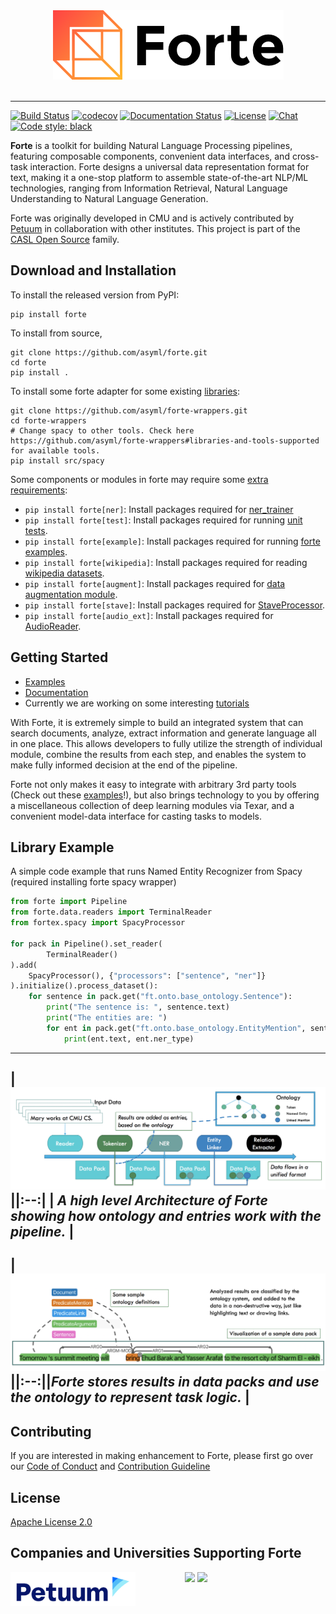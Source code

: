 <div align="center">
   <img src="https://raw.githubusercontent.com/asyml/forte/master/docs/_static/img/logo_h.png"><br><br>
</div>

-----------------

[![Build Status](https://github.com/asyml/forte/actions/workflows/main.yml/badge.svg)](https://github.com/asyml/forte/actions/workflows/main.yml)
[![codecov](https://codecov.io/gh/asyml/forte/branch/master/graph/badge.svg)](https://codecov.io/gh/asyml/forte)
[![Documentation Status](https://readthedocs.org/projects/asyml-forte/badge/?version=latest)](https://asyml-forte.readthedocs.io/en/latest/?badge=latest)
[![License](https://img.shields.io/badge/license-Apache%202.0-blue.svg)](https://github.com/asyml/forte/blob/master/LICENSE)
[![Chat](http://img.shields.io/badge/gitter.im-asyml/forte-blue.svg)](https://gitter.im/asyml/community)
[![Code style: black](https://img.shields.io/badge/code%20style-black-000000.svg)](https://github.com/psf/black)

**Forte** is a toolkit for building Natural Language Processing pipelines, featuring composable components, convenient data interfaces, and cross-task interaction. Forte designs a universal data representation format for text, making it a one-stop platform to assemble state-of-the-art NLP/ML technologies, ranging from Information Retrieval, Natural Language Understanding to Natural Language Generation.

Forte was originally developed in CMU and is actively contributed by [Petuum](https://petuum.com/) in collaboration with other institutes. This project is part of the [CASL Open Source](http://casl-project.ai/) family.

## Download and Installation

To install the released version from PyPI:

```
pip install forte
```

To install from source,

```
git clone https://github.com/asyml/forte.git
cd forte
pip install .
```

To install some forte adapter for some existing [libraries](https://github.com/asyml/forte-wrappers#libraries-and-tools-supported):

```
git clone https://github.com/asyml/forte-wrappers.git
cd forte-wrappers
# Change spacy to other tools. Check here https://github.com/asyml/forte-wrappers#libraries-and-tools-supported for available tools.
pip install src/spacy
```

Some components or modules in forte may require some [extra requirements](https://github.com/asyml/forte/blob/master/setup.py#L45):

* ```pip install forte[ner]```: Install packages required for [ner_trainer](https://github.com/asyml/forte/blob/master/forte/trainer/ner_trainer.py)
* ```pip install forte[test]```: Install packages required for running [unit tests](https://github.com/asyml/forte/tree/master/tests).
* ```pip install forte[example]```: Install packages required for running [forte examples](https://github.com/asyml/forte/tree/master/examples).
* ```pip install forte[wikipedia]```: Install packages required for reading [wikipedia datasets](https://github.com/asyml/forte/tree/master/forte/datasets/wikipedia).
* ```pip install forte[augment]```: Install packages required for [data augmentation module](https://github.com/asyml/forte/tree/master/forte/processors/data_augment).
* ```pip install forte[stave]```: Install packages required for [StaveProcessor](https://github.com/asyml/forte/blob/master/forte/processors/stave/stave_processor.py).
* ```pip install forte[audio_ext]```: Install packages required for [AudioReader](https://github.com/asyml/forte/blob/master/forte/data/readers/audio_reader.py).

## Getting Started

* [Examples](./examples)
* [Documentation](https://asyml-forte.readthedocs.io/)
* Currently we are working on some interesting [tutorials](https://github.com/asyml/forte/wiki)


With Forte, it is extremely simple to build an integrated system that can search
documents, analyze, extract information and generate language all in one place.
This allows developers to fully utilize the strength of individual module, combine the results from each step, and enables the system to make fully informed decision at the end of the pipeline.

Forte not only makes it easy to integrate with arbitrary 3rd party tools (Check out these [examples](./examples)!), but also brings technology to you by offering a miscellaneous collection of deep learning modules via Texar, and a convenient model-data interface for casting tasks to models.

## Library Example

A simple code example that runs Named Entity Recognizer from Spacy (required installing forte spacy wrapper)

```python
from forte import Pipeline
from forte.data.readers import TerminalReader
from fortex.spacy import SpacyProcessor

for pack in Pipeline().set_reader(
        TerminalReader()
).add(
    SpacyProcessor(), {"processors": ["sentence", "ner"]}
).initialize().process_dataset():
    for sentence in pack.get("ft.onto.base_ontology.Sentence"):
        print("The sentence is: ", sentence.text)
        print("The entities are: ")
        for ent in pack.get("ft.onto.base_ontology.EntityMention", sentence):
            print(ent.text, ent.ner_type)

```


-----------------
| ![forte_arch.jpg](https://raw.githubusercontent.com/asyml/forte/master/docs/_static/img/forte_arch.png) ||:--:| | *A high level Architecture of Forte showing how ontology and entries work with the pipeline.* |
-----------------
| ![forte_results.jpg](https://raw.githubusercontent.com/asyml/forte/master/docs/_static/img/forte_results.png) ||:--:||*Forte stores results in data packs and use the ontology to represent task logic.* |
-----------------


## Contributing

If you are interested in making enhancement to Forte, please first go over our [Code of Conduct](https://github.com/asyml/forte/blob/master/CODE_OF_CONDUCT.md) and [Contribution Guideline](https://github.com/asyml/forte/blob/master/CONTRIBUTING.md)

## License

[Apache License 2.0](./LICENSE)

## Companies and Universities Supporting Forte

<p float="left">
   <img src="https://raw.githubusercontent.com/asyml/forte/master/docs/_static/img/Petuum.png" width="200" align="top">
   &nbsp;&nbsp;&nbsp;&nbsp;&nbsp;&nbsp;&nbsp;&nbsp;&nbsp;&nbsp;&nbsp;&nbsp;&nbsp;&nbsp;&nbsp;&nbsp;&nbsp;&nbsp;
   <img src="https://asyml.io/assets/institutions/cmu.png", width="200" align="top">
   <img src="https://www.ucsd.edu/_resources/img/logo_UCSD.png" width="200" align="top">
</p>
